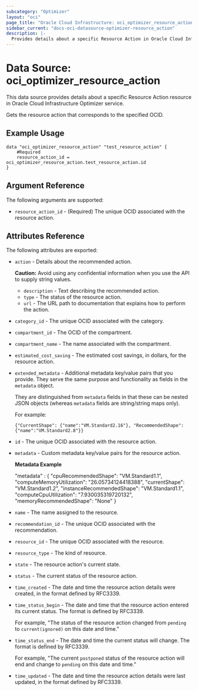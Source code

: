 ```yaml
---
subcategory: "Optimizer"
layout: "oci"
page_title: "Oracle Cloud Infrastructure: oci_optimizer_resource_action"
sidebar_current: "docs-oci-datasource-optimizer-resource_action"
description: |-
  Provides details about a specific Resource Action in Oracle Cloud Infrastructure Optimizer service
---
```


# Data Source: oci_optimizer_resource_action
This data source provides details about a specific Resource Action resource in Oracle Cloud Infrastructure Optimizer service.

Gets the resource action that corresponds to the specified OCID.


## Example Usage

```hcl
data "oci_optimizer_resource_action" "test_resource_action" {
	#Required
	resource_action_id = oci_optimizer_resource_action.test_resource_action.id
}
```

## Argument Reference

The following arguments are supported:

* `resource_action_id` - (Required) The unique OCID associated with the resource action.


## Attributes Reference

The following attributes are exported:

* `action` - Details about the recommended action.

	**Caution:** Avoid using any confidential information when you use the API to supply string values. 
	* `description` - Text describing the recommended action.
	* `type` - The status of the resource action.
	* `url` - The URL path to documentation that explains how to perform the action.
* `category_id` - The unique OCID associated with the category.
* `compartment_id` - The OCID of the compartment.
* `compartment_name` - The name associated with the compartment.
* `estimated_cost_saving` - The estimated cost savings, in dollars, for the resource action.
* `extended_metadata` - Additional metadata key/value pairs that you provide.  They serve the same purpose and functionality as fields in the `metadata` object.

	They are distinguished from `metadata` fields in that these can be nested JSON objects (whereas `metadata` fields are string/string maps only).

	For example: 

	`{"CurrentShape": {"name":"VM.Standard2.16"}, "RecommendedShape": {"name":"VM.Standard2.8"}}` 
* `id` - The unique OCID associated with the resource action.
* `metadata` - Custom metadata key/value pairs for the resource action. 

	**Metadata Example**

	"metadata" : { "cpuRecommendedShape": "VM.Standard1.1", "computeMemoryUtilization": "26.05734124418388", "currentShape": "VM.Standard1.2", "instanceRecommendedShape": "VM.Standard1.1", "computeCpuUtilization": "7.930035319720132", "memoryRecommendedShape": "None" } 
* `name` - The name assigned to the resource.
* `recommendation_id` - The unique OCID associated with the recommendation.
* `resource_id` - The unique OCID associated with the resource.
* `resource_type` - The kind of resource.
* `state` - The resource action's current state.
* `status` - The current status of the resource action.
* `time_created` - The date and time the resource action details were created, in the format defined by RFC3339.
* `time_status_begin` - The date and time that the resource action entered its current status. The format is defined by RFC3339.

	For example, "The status of the resource action changed from `pending` to `current(ignored)` on this date and time." 
* `time_status_end` - The date and time the current status will change. The format is defined by RFC3339.

	For example, "The current `postponed` status of the resource action will end and change to `pending` on this  date and time." 
* `time_updated` - The date and time the resource action details were last updated, in the format defined by RFC3339.

